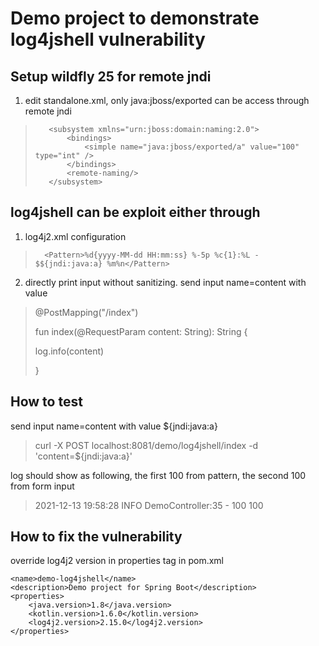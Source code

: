 # Demo project to demonstrate log4jshell vulnerability

## Setup wildfly 25 for remote jndi

1. edit standalone.xml, only java:jboss/exported can be access through remote jndi
>        <subsystem xmlns="urn:jboss:domain:naming:2.0">
>            <bindings>
>                <simple name="java:jboss/exported/a" value="100" type="int" />
>            </bindings>
>            <remote-naming/>
>        </subsystem>

## log4jshell can be exploit either through 

1. log4j2.xml configuration
>       <Pattern>%d{yyyy-MM-dd HH:mm:ss} %-5p %c{1}:%L - $${jndi:java:a} %m%n</Pattern>

2. directly print input without sanitizing. send input name=content with value
> @PostMapping("/index")
> 
> fun index(@RequestParam content: String): String {
> 
>    log.info(content)
> 
> }

## How to test
send input name=content with value ${jndi:java:a}
> curl -X POST localhost:8081/demo/log4jshell/index -d 'content=${jndi:java:a}'

log should show as following, the first 100 from pattern, the second 100 from form input
> 2021-12-13 19:58:28 INFO  DemoController:35 - 100 100

## How to fix the vulnerability
override log4j2 version in properties tag in pom.xml

	<name>demo-log4jshell</name>
	<description>Demo project for Spring Boot</description>
	<properties>
		<java.version>1.8</java.version>
		<kotlin.version>1.6.0</kotlin.version>
		<log4j2.version>2.15.0</log4j2.version>
	</properties>
